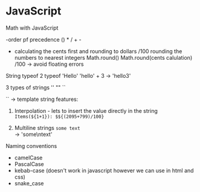 # JavaScript

Math with JavaScript

-order pf precedence 
() * / + -

- calculating the cents first and rounding to dollars /100
rounding the numbers to nearest integers Math.round()
Math.round(cents calulation) /100 -> avoid floating errors

String 
typeof 2
typeof 'Hello'
'hello' + 3 -> 'hello3'

3 types of strings
''  ""   ``

`` -> template string
features: 

1. Interpolation - lets to insert the value directly in the string 
`Items(${1+1}): $${(2095+799)/100}`

2. Multiline strings 
`some
text`  
-> 'some\ntext'


Naming conventions
- camelCase
- PascalCase
- kebab-case (doesn't work in javascript however we can use in html and css)
- snake_case
